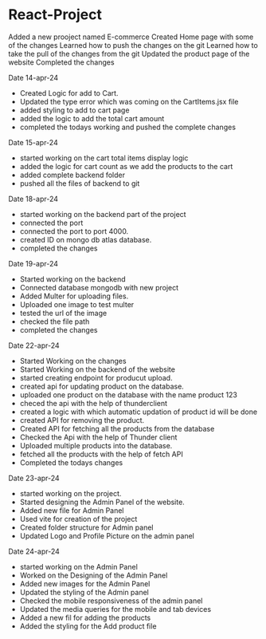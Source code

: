 # React-Project
Added a  new prooject named E-commerce
Created Home page with some of the changes 
Learned how to push the changes on the git
Learned how to take the pull of the changes from the git
Updated the product page of the website 
Completed the changes


Date 14-apr-24
- Created Logic for add to Cart.
- Updated the type error which was coming on the CartItems.jsx file
- added styling to add to cart page
- added the logic to add the total cart amount
- completed the todays working and pushed the complete changes

Date 15-apr-24
- started working on the cart total items display logic
- added the logic for cart count as we add the products to the cart
- added complete backend folder
- pushed all the files of backend to git


Date 18-apr-24
- started working on the backend part of the project
- connected the port 
- connected the port to port 4000.
- created ID on mongo db atlas database.
- completed the changes 

Date 19-apr-24
- Started working on the backend 
- Connected database mongodb with new project
- Added Multer for uploading files.
- Uploaded one image to test multer
- tested the url of the image
- checked the file path
- completed the changes

Date 22-apr-24
- Started Working on the changes
- Started Working on the backend of the website
- started creating endpoint for producut upload.
- created api for updating product on the database.
- uploaded one product on the database with the name product 123
- checed the api with the help of thunderclient
- created a logic with which automatic updation of product id will be done
- created API for removing the product.
- Created API for fetching all the products from the database
- Checked the Api with the help of Thunder client
- Uploaded multiple products into the database.
- fetched all the products with the help of fetch API
- Completed the todays changes

Date 23-apr-24
- started working on the project.
- Started designing the Admin Panel of the website.
- Added new file for Admin Panel
- Used vite for creation of the project
- Created folder structure for Admin panel
- Updated Logo and Profile Picture on the admin panel

Date 24-apr-24
- started working on the Admin Panel
- Worked on the Designing of the Admin Panel
- Added new images for the Admin Panel
- Updated the styling of the Admin panel
- Checked the mobile responsiveness of the admin panel
- Updated the media queries for the mobile and tab devices
- Added a new fil for adding the products
- Added the styling for the Add product file 


